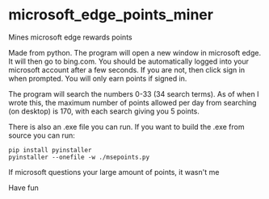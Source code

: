 # microsoft_edge_points_miner
Mines microsoft edge rewards points


Made from python.
The program will open a new window in microsoft edge. It will then go to bing.com. You should be automatically logged into your microsoft account after a few seconds. If you are not, then click sign in when prompted. You will only earn points if signed in.


The program will search the numbers 0-33 (34 search terms). As of when I wrote this, the maximum number of points allowed per day from searching (on desktop) is 170, with each search giving you 5 points.


There is also an .exe file you can run. If you want to build the .exe from source you can run:
```
pip install pyinstaller
pyinstaller --onefile -w ./msepoints.py
```

If microsoft questions your large amount of points, it wasn't me


Have fun